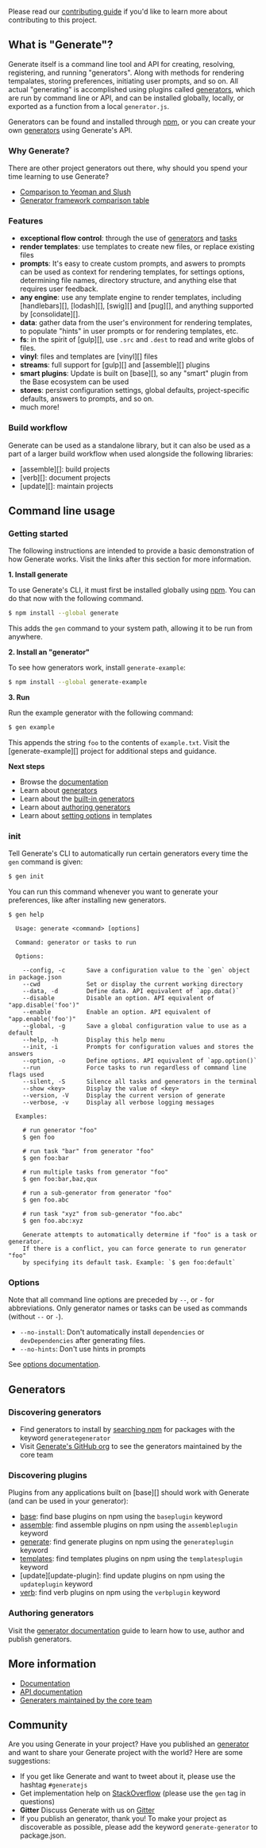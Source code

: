 Please read our [contributing guide](.github/contributing.md) if you'd like to learn more about contributing to this project.

## What is "Generate"?

Generate itself is a command line tool and API for creating, resolving, registering, and running "generators". Along with methods for rendering tempalates, storing preferences, initiating user prompts, and so on. All actual "generating" is accomplished using plugins called [generators](docs/generators.md), which are run by command line or API, and can be installed globally, locally, or exported as a function from a local `generator.js`.

Generators can be found and installed through [npm](https://www.npmjs.com/), or you can create your own [generators](docs/generators.md) using Generate's API.

### Why Generate?

There are other project generators out there, why should you spend your time learning to use Generate?

- [Comparison to Yeoman and Slush](docs/why-use-generate.md)
- [Generator framework comparison table](docs/comparison-table.md)

### Features

* **exceptional flow control**: through the use of [generators](docs/generators.md) and [tasks](docs/tasks.md)
* **render templates**: use templates to create new files, or replace existing files
* **prompts**: It's easy to create custom prompts, and aswers to prompts can be used as context for rendering templates, for settings options, determining file names, directory structure, and anything else that requires user feedback.
* **any engine**: use any template engine to render templates, including [handlebars][], [lodash][], [swig][] and [pug][], and anything supported by [consolidate][].
* **data**: gather data from the user's environment for rendering templates, to populate "hints" in user prompts or for rendering templates, etc.
* **fs**: in the spirit of [gulp][], use `.src` and `.dest` to read and write globs of files.
* **vinyl**: files and templates are [vinyl][] files
* **streams**: full support for [gulp][] and [assemble][] plugins
* **smart plugins**: Update is built on [base][], so any "smart" plugin from the Base ecosystem can be used
* **stores**: persist configuration settings, global defaults, project-specific defaults, answers to prompts, and so on.
* much more!

### Build workflow

Generate can be used as a standalone library, but it can also be used as a part of a larger build workflow when used alongside the following libraries:

- [assemble][]: build projects
- [verb][]: document projects
- [update][]: maintain projects

## Command line usage
### Getting started

The following instructions are intended to provide a basic demonstration of how Generate works. Visit the links after this section for more information.

**1. Install generate**

To use Generate's CLI, it must first be installed globally using [npm](https://www.npmjs.com/). You can do that now with the following command.

```sh
$ npm install --global generate
```

This adds the `gen` command to your system path, allowing it to be run from anywhere.

**2. Install an "generator"**

To see how generators work, install `generate-example`:

```sh
$ npm install --global generate-example
```

**3. Run**

Run the example generator with the following command:

```sh
$ gen example
```

This appends the string `foo` to the contents of `example.txt`. Visit the [generate-example][] project for additional steps and guidance.

**Next steps**

- Browse the [documentation](docs)
- Learn about [generators](docs/generators.md)
- Learn about the [built-in generators](docs/cli/built-in-generators.md)
- Learn about [authoring generators](docs/generators.md#creating-generators)
- Learn about [setting options](docs/options.md#template-specific-options) in templates

### init

Tell Generate's CLI to automatically run certain generators every time the `gen` command is given:

```sh
$ gen init
```

You can run this command whenever you want to generate your preferences, like after installing new generators.

```console
$ gen help

  Usage: generate <command> [options]

  Command: generator or tasks to run

  Options:

    --config, -c      Save a configuration value to the `gen` object in package.json
    --cwd             Set or display the current working directory
    --data, -d        Define data. API equivalent of `app.data()`
    --disable         Disable an option. API equivalent of "app.disable('foo')"
    --enable          Enable an option. API equivalent of "app.enable('foo')"
    --global, -g      Save a global configuration value to use as a default
    --help, -h        Display this help menu
    --init, -i        Prompts for configuration values and stores the answers
    --option, -o      Define options. API equivalent of `app.option()`
    --run             Force tasks to run regardless of command line flags used
    --silent, -S      Silence all tasks and generators in the terminal
    --show <key>      Display the value of <key>
    --version, -V     Display the current version of generate
    --verbose, -v     Display all verbose logging messages

  Examples:

    # run generator "foo"
    $ gen foo

    # run task "bar" from generator "foo"
    $ gen foo:bar

    # run multiple tasks from generator "foo"
    $ gen foo:bar,baz,qux

    # run a sub-generator from generator "foo"
    $ gen foo.abc

    # run task "xyz" from sub-generator "foo.abc"
    $ gen foo.abc:xyz

    Generate attempts to automatically determine if "foo" is a task or generator.
    If there is a conflict, you can force generate to run generator "foo"
    by specifying its default task. Example: `$ gen foo:default`
```

### Options

Note that all command line options are preceded by `--`, or `-` for abbreviations. Only generator names or tasks can be used as commands (without `--` or `-`).

* `--no-install`: Don't automatically install `dependencies` or `devDependencies` after generating files.
* `--no-hints`: Don't use hints in prompts

See [options documentation](docs/options.md).

## Generators

### Discovering generators

* Find generators to install by [searching npm](https://www.npmjs.com/browse/keyword/generategenerator) for packages with the keyword `generategenerator`
* Visit [Generate's GitHub org](https://github.com/generate) to see the generators maintained by the core team

### Discovering plugins

Plugins from any applications built on [base][] should work with Generate (and can be used in your generator):

* [base][base-plugin]: find base plugins on npm using the `baseplugin` keyword
* [assemble][assemble-plugin]: find assemble plugins on npm using the `assembleplugin` keyword
* [generate][generate-plugin]: find generate plugins on npm using the `generateplugin` keyword
* [templates][templates-plugin]: find templates plugins on npm using the `templatesplugin` keyword
* [update][update-plugin]: find update plugins on npm using the `updateplugin` keyword
* [verb][verb-plugin]: find verb plugins on npm using the `verbplugin` keyword

### Authoring generators

Visit the [generator documentation](docs/generators.md) guide to learn how to use, author and publish generators.

## More information

* [Documentation](docs)
* [API documentation](docs/api)
* [Generaters maintained by the core team](https://github.com/generate)

## Community

Are you using Generate in your project? Have you published an [generator](docs/generators.md) and want to share your Generate project with the world? Here are some suggestions:

* If you get like Generate and want to tweet about it, please use the hashtag `#generatejs`
* Get implementation help on [StackOverflow](http://stackoverflow.com/questions/tagged/generate) (please use the `gen` tag in questions)
* **Gitter** Discuss Generate with us on [Gitter](https://gitter.im/generate)
* If you publish an generator, thank you! To make your project as discoverable as possible, please add the keyword `generate-generator` to package.json.

[assemble-plugin]: https://www.npmjs.com/browse/keyword/assembleplugin
[base-plugin]: https://www.npmjs.com/browse/keyword/baseplugin
[generate-plugin]: https://www.npmjs.com/browse/keyword/generateplugin
[generate-generator]: https://www.npmjs.com/browse/keyword/generate-generator
[getting-started]: https://github.com/generate/getting-started
[templates-plugin]: https://www.npmjs.com/browse/keyword/templatesplugin
[verb-plugin]: https://www.npmjs.com/browse/keyword/verbplugin
